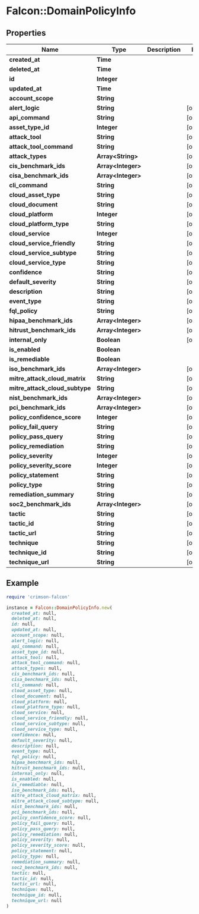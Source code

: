 # Falcon::DomainPolicyInfo

## Properties

| Name | Type | Description | Notes |
| ---- | ---- | ----------- | ----- |
| **created_at** | **Time** |  |  |
| **deleted_at** | **Time** |  |  |
| **id** | **Integer** |  |  |
| **updated_at** | **Time** |  |  |
| **account_scope** | **String** |  |  |
| **alert_logic** | **String** |  | [optional] |
| **api_command** | **String** |  | [optional] |
| **asset_type_id** | **Integer** |  | [optional] |
| **attack_tool** | **String** |  | [optional] |
| **attack_tool_command** | **String** |  | [optional] |
| **attack_types** | **Array&lt;String&gt;** |  | [optional] |
| **cis_benchmark_ids** | **Array&lt;Integer&gt;** |  | [optional] |
| **cisa_benchmark_ids** | **Array&lt;Integer&gt;** |  | [optional] |
| **cli_command** | **String** |  | [optional] |
| **cloud_asset_type** | **String** |  | [optional] |
| **cloud_document** | **String** |  | [optional] |
| **cloud_platform** | **Integer** |  | [optional] |
| **cloud_platform_type** | **String** |  | [optional] |
| **cloud_service** | **Integer** |  | [optional] |
| **cloud_service_friendly** | **String** |  | [optional] |
| **cloud_service_subtype** | **String** |  | [optional] |
| **cloud_service_type** | **String** |  | [optional] |
| **confidence** | **String** |  | [optional] |
| **default_severity** | **String** |  | [optional] |
| **description** | **String** |  | [optional] |
| **event_type** | **String** |  | [optional] |
| **fql_policy** | **String** |  | [optional] |
| **hipaa_benchmark_ids** | **Array&lt;Integer&gt;** |  | [optional] |
| **hitrust_benchmark_ids** | **Array&lt;Integer&gt;** |  | [optional] |
| **internal_only** | **Boolean** |  | [optional] |
| **is_enabled** | **Boolean** |  |  |
| **is_remediable** | **Boolean** |  |  |
| **iso_benchmark_ids** | **Array&lt;Integer&gt;** |  | [optional] |
| **mitre_attack_cloud_matrix** | **String** |  | [optional] |
| **mitre_attack_cloud_subtype** | **String** |  | [optional] |
| **nist_benchmark_ids** | **Array&lt;Integer&gt;** |  | [optional] |
| **pci_benchmark_ids** | **Array&lt;Integer&gt;** |  | [optional] |
| **policy_confidence_score** | **Integer** |  | [optional] |
| **policy_fail_query** | **String** |  | [optional] |
| **policy_pass_query** | **String** |  | [optional] |
| **policy_remediation** | **String** |  | [optional] |
| **policy_severity** | **Integer** |  | [optional] |
| **policy_severity_score** | **Integer** |  | [optional] |
| **policy_statement** | **String** |  | [optional] |
| **policy_type** | **String** |  | [optional] |
| **remediation_summary** | **String** |  | [optional] |
| **soc2_benchmark_ids** | **Array&lt;Integer&gt;** |  | [optional] |
| **tactic** | **String** |  | [optional] |
| **tactic_id** | **String** |  | [optional] |
| **tactic_url** | **String** |  | [optional] |
| **technique** | **String** |  | [optional] |
| **technique_id** | **String** |  | [optional] |
| **technique_url** | **String** |  | [optional] |

## Example

```ruby
require 'crimson-falcon'

instance = Falcon::DomainPolicyInfo.new(
  created_at: null,
  deleted_at: null,
  id: null,
  updated_at: null,
  account_scope: null,
  alert_logic: null,
  api_command: null,
  asset_type_id: null,
  attack_tool: null,
  attack_tool_command: null,
  attack_types: null,
  cis_benchmark_ids: null,
  cisa_benchmark_ids: null,
  cli_command: null,
  cloud_asset_type: null,
  cloud_document: null,
  cloud_platform: null,
  cloud_platform_type: null,
  cloud_service: null,
  cloud_service_friendly: null,
  cloud_service_subtype: null,
  cloud_service_type: null,
  confidence: null,
  default_severity: null,
  description: null,
  event_type: null,
  fql_policy: null,
  hipaa_benchmark_ids: null,
  hitrust_benchmark_ids: null,
  internal_only: null,
  is_enabled: null,
  is_remediable: null,
  iso_benchmark_ids: null,
  mitre_attack_cloud_matrix: null,
  mitre_attack_cloud_subtype: null,
  nist_benchmark_ids: null,
  pci_benchmark_ids: null,
  policy_confidence_score: null,
  policy_fail_query: null,
  policy_pass_query: null,
  policy_remediation: null,
  policy_severity: null,
  policy_severity_score: null,
  policy_statement: null,
  policy_type: null,
  remediation_summary: null,
  soc2_benchmark_ids: null,
  tactic: null,
  tactic_id: null,
  tactic_url: null,
  technique: null,
  technique_id: null,
  technique_url: null
)
```

